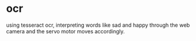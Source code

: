 # ocr 
using tesseract ocr, interpreting words like sad and happy through the web camera and the servo motor moves accordingly.
